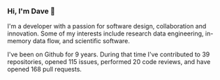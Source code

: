 ### Hi, I'm Dave 👋

I'm a developer with a passion for software design, collaboration and innovation. Some of my interests include research data engineering, in-memory data flow, and scientific software.

I've been on Github for 9 years. During that time I've contributed to 39 repositories, opened 115 issues, performed 20 code reviews, and have opened 168 pull requests.
